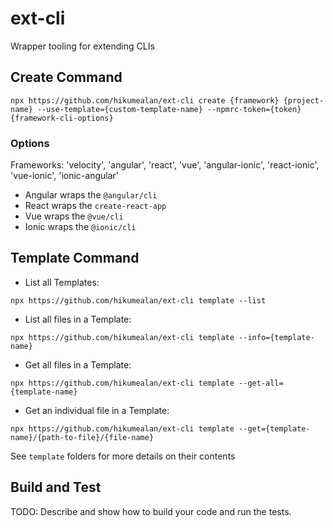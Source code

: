 # ext-cli
Wrapper tooling for extending CLIs

## Create Command
`npx https://github.com/hikumealan/ext-cli create {framework} {project-name} --use-template={custom-template-name} --npmrc-token={token} {framework-cli-options}`
### Options
Frameworks: 'velocity', 'angular', 'react', 'vue', 'angular-ionic', 'react-ionic', 'vue-ionic', 'ionic-angular'
* Angular wraps the `@angular/cli`
* React wraps the `create-react-app`
* Vue wraps the `@vue/cli`
* Ionic wraps the `@ionic/cli`

## Template Command
* List all Templates: 
  
`npx https://github.com/hikumealan/ext-cli template --list`

* List all files in a Template: 
  
`npx https://github.com/hikumealan/ext-cli template --info={template-name}`

* Get all files in a Template: 
  
`npx https://github.com/hikumealan/ext-cli template --get-all={template-name}`

* Get an individual file in a Template: 
  
`npx https://github.com/hikumealan/ext-cli template --get={template-name}/{path-to-file}/{file-name}`

See `template` folders for more details on their contents

## Build and Test
TODO: Describe and show how to build your code and run the tests. 

